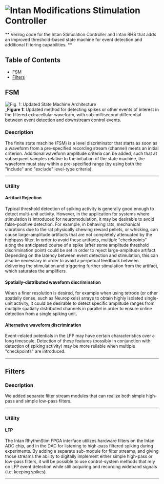 # ![][Logo_Small] Stimulation Controller #

** Verilog code for the Intan Stimulation Controller and Intan RHS that adds an improved threshold-based state machine for event detection and additional filtering capabilities. **

## Table of Contents ##

* [FSM](#FSM "Finite State Machine")  
* [Filters](#Filters "New Filter Capabilities")  

## FSM ##

![][FSM_Schematic]  
_**Figure 1:** Updated method for detecting spikes or other events of interest in the filtered extracellular waveform, with sub-millisecond differential between event detection and downstream control events.  

### Description ###
The finite state machine (FSM) is a level discriminator that starts as soon as a waveform from a pre-specified recording stream (channel) meets an initial criterion. Additional waveform amplitude criteria can be added, such that at subsequent samples relative to the initiation of the state machine, the waveform must stay within a pre-specified range (by using both the "include" and "exclude" level-type criteria).  
  
---  

### Utility ###

#### Artifact Rejection ####
Typical threshold detection of spiking activity is generally good enough to detect multi-unit activity. However, in the application for systems where stimulation is introduced for neuromodulation, it may be desirable to avoid false-positive detection. For example, in behaving rats, mechanical vibrations due to the rat physically chewing reward pellets, or whisking, can cause large-amplitude artifacts that are not completely attenuated by the highpass filter. In order to avoid these artifacts, multiple "checkpoints" along the anticipated course of a spike (after some amplitude threshold discrimination point) could be set in order to reject large-amplitude artifact. Depending on the latency between event detection and stimulation, this can also be necessary in order to avoid a perpetual feedback between delivering the stimulation and triggering further stimulation from the artifact, which saturates the amplifiers.  
  
#### Spatially-distributed waveform discrimination ####
When a finer resolution is desired, for example when using tetrode (or other spatially dense, such as Neuropixels) arrays to obtain highly isolated single-unit activity, it could be desirable to detect specific amplitude ranges from multiple spatially distributed channels in parallel in order to ensure online detection from a single spiking unit.  
  
#### Alternative waveform discrimination ####
Event-related potentials in the LFP may have certain characteristics over a long timescale. Detection of these features (possibly in conjunction with detection of spiking activity) may be more reliable when multiple "checkpoints" are introduced.  
  
---  

## Filters ##

### Description ###
We added separate filter stream modules that can realize both simple high-pass and simple low-pass filters.
  
---  

### Utility ###

#### LFP ####
The Intan RhythmStim FPGA interface utilizes hardware filters on the Intan ADC chip, and in the DAC for listening to high-pass filtered spiking during experiments. By adding a separate sub-module for filter streams, and giving those streams the ability to digitally implement either simple high-pass or low-pass filters, it will be possible to use control-system methods that rely on LFP event detection while still acquiring and recording wideband signals (i.e. keeping spikes).   
  
---  
 
[FSM_Schematic]: ../../doc/Images/window_discriminator_schematic.PNG "Fig. 1: Updated State Machine Architecture" 
[Logo_Small]: ../../doc/Images/Logo_Small.PNG "Intan Modifications"